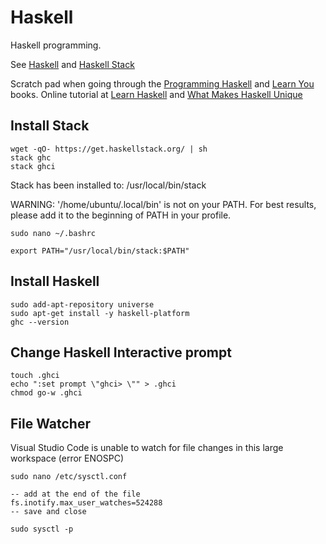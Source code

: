 # Haskell

Haskell programming. 

See [Haskell][haskell] and [Haskell Stack][stack]

Scratch pad when going through the [Programming Haskell][prog] and [Learn You][learn] books. Online tutorial at [Learn Haskell][learn]
and [What Makes Haskell Unique][more]

## Install Stack
    
```console
wget -qO- https://get.haskellstack.org/ | sh
stack ghc
stack ghci
```

Stack has been installed to: /usr/local/bin/stack

WARNING: '/home/ubuntu/.local/bin' is not on your PATH.
    For best results, please add it to the beginning of PATH in your profile.

```console
sudo nano ~/.bashrc
```

```text
export PATH="/usr/local/bin/stack:$PATH"
```

## Install Haskell

```console
sudo add-apt-repository universe
sudo apt-get install -y haskell-platform
ghc --version
```

## Change Haskell Interactive prompt

```console
touch .ghci
echo ":set prompt \"ghci> \"" > .ghci
chmod go-w .ghci
```

## File Watcher

Visual Studio Code is unable to watch for file changes in this large workspace (error ENOSPC)

```console
sudo nano /etc/sysctl.conf

-- add at the end of the file
fs.inotify.max_user_watches=524288
-- save and close

sudo sysctl -p
```

[haskell]: https://www.haskell.org/
[stack]: https://tech.fpcomplete.com/haskell/get-started/linux
[learn]: https://tech.fpcomplete.com/haskell/learn
[more]: https://www.snoyman.com/blog/2017/12/what-makes-haskell-unique
[prog]: https://www.amazon.co.uk/Programming-Haskell-Graham-Hutton/dp/1316626229/ref=sr_1_1
[learn]: https://www.amazon.co.uk/Learn-You-Haskell-Great-Good/dp/1593272839/ref=sxbs_sxwds-stvp